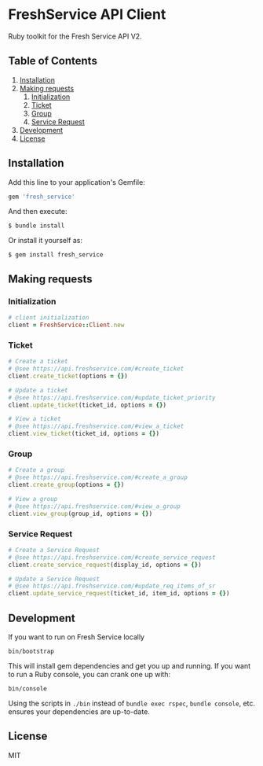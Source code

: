 # FreshService API Client
Ruby toolkit for the Fresh Service API V2.

## Table of Contents
1. [Installation](#installation)
2. [Making requests](#making-requests)
   1. [Initialization](#initialization)
   2. [Ticket](#ticket)
   3. [Group](#group)
   4. [Service Request](#service-request)
3. [Development](#development)
5. [License](#license)


## Installation
Add this line to your application's Gemfile:

```ruby
gem 'fresh_service'
```

And then execute:

    $ bundle install

Or install it yourself as:

    $ gem install fresh_service

## Making requests
### Initialization
```ruby
# client initialization
client = FreshService::Client.new
```
### Ticket
```ruby
# Create a ticket
# @see https://api.freshservice.com/#create_ticket
client.create_ticket(options = {})

# Update a ticket
# @see https://api.freshservice.com/#update_ticket_priority
client.update_ticket(ticket_id, options = {})

# View a ticket
# @see https://api.freshservice.com/#view_a_ticket
client.view_ticket(ticket_id, options = {})
```

### Group
```ruby
# Create a group
# @see https://api.freshservice.com/#create_a_group
client.create_group(options = {})

# View a group
# @see https://api.freshservice.com/#view_a_group
client.view_group(group_id, options = {})
```

### Service Request
```ruby
# Create a Service Request
# @see https://api.freshservice.com/#create_service_request
client.create_service_request(display_id, options = {})

# Update a Service Request
# @see https://api.freshservice.com/#update_req_items_of_sr
client.update_service_request(ticket_id, item_id, options = {})
```

## Development
If you want to run on Fresh Service locally

    bin/bootstrap

This will install gem dependencies and get you up and running. If you want
to run a Ruby console, you can crank one up with:

    bin/console

Using the scripts in `./bin` instead of `bundle exec rspec`, `bundle
console`, etc.  ensures your dependencies are up-to-date.

## License

MIT
